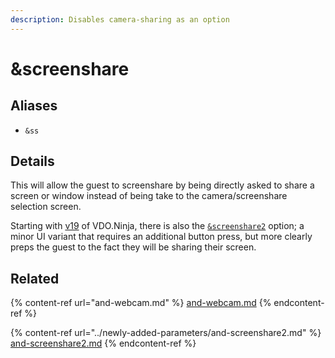 ```yaml
---
description: Disables camera-sharing as an option
---
```


# \&screenshare

## Aliases

* `&ss`

## Details

This will allow the guest to screenshare by being directly asked to share a screen or window instead of being take to the camera/screenshare selection screen.

Starting with [v19](../../release-notes/v19.md) of VDO.Ninja, there is also the [`&screenshare2`](../newly-added-parameters/and-screenshare2.md) option; a minor UI variant that requires an additional button press, but more clearly preps the guest to the fact they will be sharing their screen.

## Related

{% content-ref url="and-webcam.md" %}
[and-webcam.md](and-webcam.md)
{% endcontent-ref %}

{% content-ref url="../newly-added-parameters/and-screenshare2.md" %}
[and-screenshare2.md](../newly-added-parameters/and-screenshare2.md)
{% endcontent-ref %}
